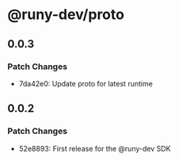 # @runy-dev/proto

## 0.0.3

### Patch Changes

- 7da42e0: Update proto for latest runtime

## 0.0.2

### Patch Changes

- 52e8893: First release for the @runy-dev SDK
